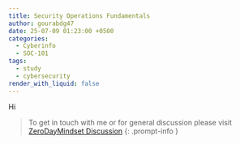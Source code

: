 ```yaml
---
title: Security Operations Fundamentals
author: gourabdg47
date: 25-07-09 01:23:00 +0500
categories:
  - Cyberinfo
  - SOC-101
tags:
  - study
  - cybersecurity
render_with_liquid: false
---
```

Hi






> To get in touch with me or for general discussion please visit [ZeroDayMindset Discussion](https://github.com/orgs/X3N0-G0D/discussions) 
{: .prompt-info }
